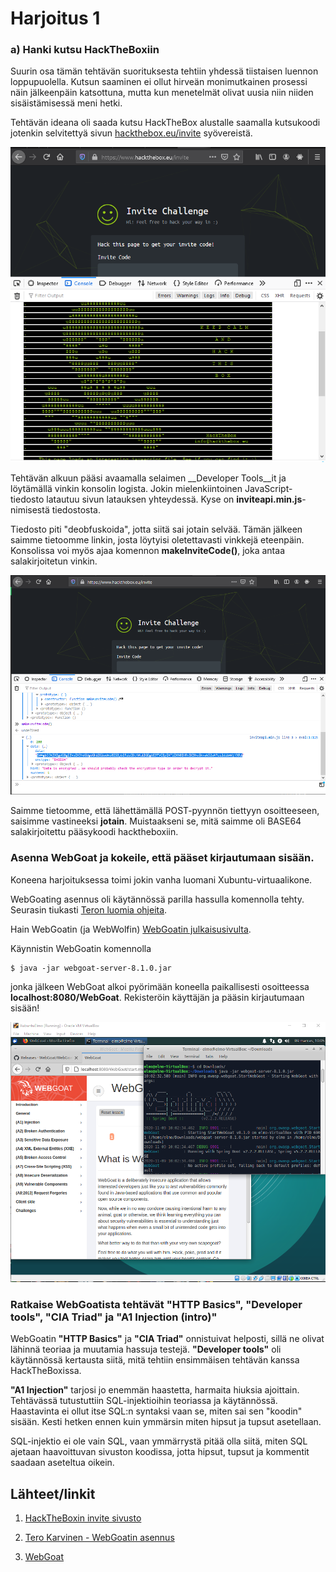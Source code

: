 # Harjoitus 1

### a) Hanki kutsu HackTheBoxiin

Suurin osa tämän tehtävän suorituksesta tehtiin yhdessä tiistaisen luennon loppupuolella. Kutsun saaminen ei ollut hirveän monimutkainen prosessi näin jälkeenpäin katsottuna, mutta kun menetelmät olivat uusia niin niiden sisäistämisessä meni hetki.

Tehtävän ideana oli saada kutsu HackTheBox alustalle saamalla kutsukoodi jotenkin selvitettyä sivun [hackthebox.eu/invite](www.hackthebox.eu/invite) syövereistä.

![kuva1](./Kuvat/hackthebox001.png)

Tehtävän alkuun pääsi avaamalla selaimen __Developer Tools__it ja löytämällä vinkin konsolin logista. Jokin mielenkiintoinen JavaScript-tiedosto latautuu sivun latauksen yhteydessä. Kyse on **inviteapi.min.js**-nimisestä tiedostosta.

Tiedosto piti "deobfuskoida", jotta siitä sai jotain selvää. Tämän jälkeen saimme tietoomme linkin, josta löytyisi oletettavasti vinkkejä eteenpäin. Konsolissa voi myös ajaa komennon **makeInviteCode()**, joka antaa salakirjoitetun vinkin. 

![kuva2](./Kuvat/hackthebox002.png)

Saimme tietoomme, että lähettämällä POST-pyynnön tiettyyn osoitteeseen, saisimme vastineeksi **jotain**. Muistaakseni se, mitä saimme oli BASE64 salakirjoitettu pääsykoodi hacktheboxiin.

### Asenna WebGoat ja kokeile, että pääset kirjautumaan sisään.

Koneena harjoituksessa toimi jokin vanha luomani Xubuntu-virtuaalikone.

WebGoating asennus oli käytännössä parilla hassulla komennolla tehty. Seurasin tiukasti [Teron luomia ohjeita](http://terokarvinen.com/2020/install-webgoat-web-pentest-practice-target/).

Hain WebGoatin (ja WebWolfin) [WebGoatin julkaisusivulta](https://github.com/WebGoat/WebGoat/releases).

Käynnistin WebGoatin komennolla

	$ java -jar webgoat-server-8.1.0.jar

jonka jälkeen WebGoat alkoi pyörimään koneella paikallisesti osoitteessa **localhost:8080/WebGoat**. Rekisteröin käyttäjän ja pääsin kirjautumaan sisään!

![kuva3](./Kuvat/webgoat001.png)

### Ratkaise WebGoatista tehtävät "HTTP Basics", "Developer tools", "CIA Triad" ja "A1 Injection (intro)"

WebGoatin **"HTTP Basics"** ja **"CIA Triad"** onnistuivat helposti, sillä ne olivat lähinnä teoriaa ja muutamia hassuja testejä. **"Developer tools"** oli käytännössä kertausta siitä, mitä tehtiin ensimmäisen tehtävän kanssa HackTheBoxissa.

**"A1 Injection"** tarjosi jo enemmän haastetta, harmaita hiuksia ajoittain. Tehtävässä tutustuttiin SQL-injektioihin teoriassa ja käytännössä. Haastavinta ei ollut itse SQL:n syntaksi vaan se, miten sai sen "koodin" sisään. Kesti hetken ennen kuin ymmärsin miten hipsut ja tupsut asetellaan.

SQL-injektio ei ole vain SQL, vaan ymmärrystä pitää olla siitä, miten SQL ajetaan haavoittuvan sivuston koodissa, jotta hipsut, tupsut ja kommentit saadaan aseteltua oikein.

## Lähteet/linkit

1. [HackTheBoxin invite sivusto](https://www.hackthebox.eu/invite)

2. [Tero Karvinen - WebGoatin asennus](http://terokarvinen.com/2020/install-webgoat-web-pentest-practice-target/)

3. [WebGoat](https://github.com/WebGoat/WebGoat/releases)
